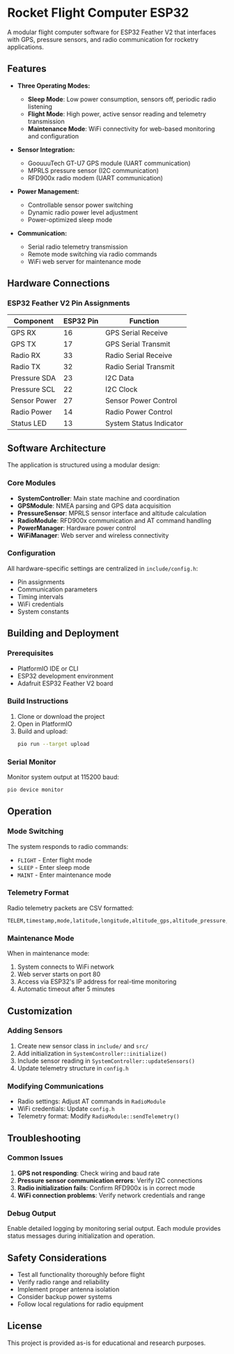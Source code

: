 # Rocket Flight Computer ESP32

A modular flight computer software for ESP32 Feather V2 that interfaces with GPS, pressure sensors, and radio communication for rocketry applications.

## Features

- **Three Operating Modes:**
  - **Sleep Mode**: Low power consumption, sensors off, periodic radio listening
  - **Flight Mode**: High power, active sensor reading and telemetry transmission
  - **Maintenance Mode**: WiFi connectivity for web-based monitoring and configuration

- **Sensor Integration:**
  - GoouuuTech GT-U7 GPS module (UART communication)
  - MPRLS pressure sensor (I2C communication)
  - RFD900x radio modem (UART communication)

- **Power Management:**
  - Controllable sensor power switching
  - Dynamic radio power level adjustment
  - Power-optimized sleep mode

- **Communication:**
  - Serial radio telemetry transmission
  - Remote mode switching via radio commands
  - WiFi web server for maintenance mode

## Hardware Connections

### ESP32 Feather V2 Pin Assignments

| Component | ESP32 Pin | Function |
|-----------|-----------|----------|
| GPS RX | 16 | GPS Serial Receive |
| GPS TX | 17 | GPS Serial Transmit |
| Radio RX | 33 | Radio Serial Receive |
| Radio TX | 32 | Radio Serial Transmit |
| Pressure SDA | 23 | I2C Data |
| Pressure SCL | 22 | I2C Clock |
| Sensor Power | 27 | Sensor Power Control |
| Radio Power | 14 | Radio Power Control |
| Status LED | 13 | System Status Indicator |

## Software Architecture

The application is structured using a modular design:

### Core Modules

- **SystemController**: Main state machine and coordination
- **GPSModule**: NMEA parsing and GPS data acquisition
- **PressureSensor**: MPRLS sensor interface and altitude calculation
- **RadioModule**: RFD900x communication and AT command handling
- **PowerManager**: Hardware power control
- **WiFiManager**: Web server and wireless connectivity

### Configuration

All hardware-specific settings are centralized in `include/config.h`:
- Pin assignments
- Communication parameters
- Timing intervals
- WiFi credentials
- System constants

## Building and Deployment

### Prerequisites

- PlatformIO IDE or CLI
- ESP32 development environment
- Adafruit ESP32 Feather V2 board

### Build Instructions

1. Clone or download the project
2. Open in PlatformIO
3. Build and upload:
   ```bash
   pio run --target upload
   ```

### Serial Monitor

Monitor system output at 115200 baud:
```bash
pio device monitor
```

## Operation

### Mode Switching

The system responds to radio commands:
- `FLIGHT` - Enter flight mode
- `SLEEP` - Enter sleep mode  
- `MAINT` - Enter maintenance mode

### Telemetry Format

Radio telemetry packets are CSV formatted:
```
TELEM,timestamp,mode,latitude,longitude,altitude_gps,altitude_pressure,pressure,gps_valid,pressure_valid
```

### Maintenance Mode

When in maintenance mode:
1. System connects to WiFi network
2. Web server starts on port 80
3. Access via ESP32's IP address for real-time monitoring
4. Automatic timeout after 5 minutes

## Customization

### Adding Sensors

1. Create new sensor class in `include/` and `src/`
2. Add initialization in `SystemController::initialize()`
3. Include sensor reading in `SystemController::updateSensors()`
4. Update telemetry structure in `config.h`

### Modifying Communications

- Radio settings: Adjust AT commands in `RadioModule`
- WiFi credentials: Update `config.h`
- Telemetry format: Modify `RadioModule::sendTelemetry()`

## Troubleshooting

### Common Issues

1. **GPS not responding**: Check wiring and baud rate
2. **Pressure sensor communication errors**: Verify I2C connections
3. **Radio initialization fails**: Confirm RFD900x is in correct mode
4. **WiFi connection problems**: Verify network credentials and range

### Debug Output

Enable detailed logging by monitoring serial output. Each module provides status messages during initialization and operation.

## Safety Considerations

- Test all functionality thoroughly before flight
- Verify radio range and reliability
- Implement proper antenna isolation
- Consider backup power systems
- Follow local regulations for radio equipment

## License

This project is provided as-is for educational and research purposes.
